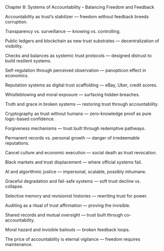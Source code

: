 Chapter 8: Systems of Accountability – Balancing Freedom and Feedback

Accountability as trust’s stabilizer — freedom without feedback breeds corruption.

Transparency vs. surveillance — knowing vs. controlling.

Public ledgers and blockchain as new trust substrates — decentralization of visibility.

Checks and balances as systemic trust protocols — designed distrust to build resilient systems.

Self-regulation through perceived observation — panopticon effect in economics.

Reputation systems as digital trust scaffolding — eBay, Uber, credit scores.

Whistleblowing and moral exposure — surfacing hidden breaches.

Truth and grace in broken systems — restoring trust through accountability.

Cryptography as trust without humans — zero-knowledge proof as pure logic-based confidence.

Forgiveness mechanisms — trust built through redemptive pathways.

Permanent records vs. personal growth — danger of irredeemable reputations.

Cancel culture and economic execution — social death as trust revocation.

Black markets and trust displacement — where official systems fail.

AI and algorithmic justice — impersonal, scalable, possibly inhumane.

Graceful degradation and fail-safe systems — soft trust decline vs. collapse.

Selective memory and revisionist histories — rewriting trust for power.

Auditing as a ritual of trust affirmation — proving the invisible.

Shared records and mutual oversight — trust built through co-accountability.

Moral hazard and invisible bailouts — broken feedback loops.

The price of accountability is eternal vigilance — freedom requires maintenance.

